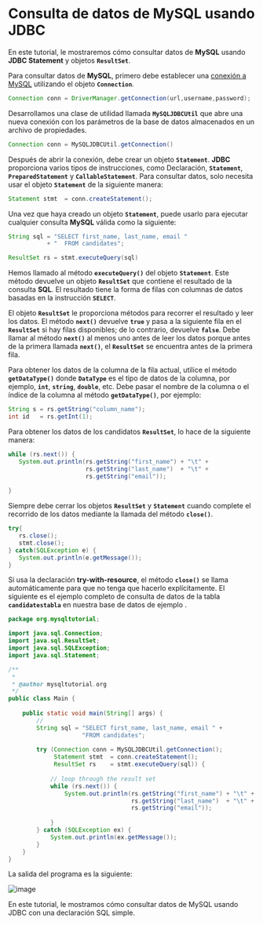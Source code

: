 # Consulta de datos de MySQL usando JDBC

En este tutorial, le mostraremos cómo consultar datos de **MySQL** usando **JDBC Statement** y objetos **`ResultSet`**.

Para consultar datos de **MySQL**, primero debe establecer una [conexión a MySQL](https://github.com/adolfodelarosades/Java/blob/master/temarios/211_MySQL_JDBC_Tutorial/03-Connecting-to-MySQL-Using-JDBC-Driver.md) utilizando el objeto **`Connection`**.

```java
Connection conn = DriverManager.getConnection(url,username,password);
```

Desarrollamos una clase de utilidad llamada **`MySQLJDBCUtil`** que abre una nueva conexión con los parámetros de la base de datos almacenados en un archivo de propiedades.

```java
Connection conn = MySQLJDBCUtil.getConnection()
```

Después de abrir la conexión, debe crear un objeto **`Statement`**. **JDBC** proporciona varios tipos de instrucciones, como Declaración, **`Statement`**, **`PreparedStatement`** y **`CallableStatement`**. Para consultar datos, solo necesita usar el objeto **`Statement`** de la siguiente manera:

```java
Statement stmt  = conn.createStatement();
```

Una vez que haya creado un objeto **`Statement`**, puede usarlo para ejecutar cualquier consulta **MySQL** válida como la siguiente:

```java
String sql = "SELECT first_name, last_name, email " 
           + "  FROM candidates";

ResultSet rs = stmt.executeQuery(sql)
```

Hemos llamado al método **`executeQuery()`** del objeto **`Statement`**. Este método devuelve un objeto **`ResultSet`** que contiene el resultado de la consulta **SQL**. El resultado tiene la forma de filas con columnas de datos basadas en la instrucción **`SELECT`**.

El objeto **`ResultSet`** le proporciona métodos para recorrer el resultado y leer los datos. El método **`next()`** devuelve **`true`** y pasa a la siguiente fila en el **`ResultSet`** si hay filas disponibles; de lo contrario, devuelve **`false`**. Debe llamar al método **`next()`** al menos uno antes de leer los datos porque antes de la primera llamada **`next()`**, el **`ResultSet`** se encuentra antes de la primera fila.

Para obtener los datos de la columna de la fila actual, utilice el método **`getDataType()`** donde **`DataType`** es el tipo de datos de la columna, por ejemplo, **`int`**, **`string`**, **`double`**, etc. Debe pasar el nombre de la columna o el índice de la columna al método **`getDataType()`**, por ejemplo:

```java
String s = rs.getString("column_name");
int id   = rs.getInt(1);
```

Para obtener los datos de los candidatos **`ResultSet`**, lo hace de la siguiente manera:

```java
while (rs.next()) {
   System.out.println(rs.getString("first_name") + "\t" + 
                      rs.getString("last_name")  + "\t" +
                      rs.getString("email"));
                    
}
```

Siempre debe cerrar los objetos **`ResultSet`** y **`Statement`** cuando complete el recorrido de los datos mediante la llamada del método **`close()`**.

```java
try{
   rs.close();
   stmt.close();
} catch(SQLException e) {
   System.out.println(e.getMessage());
}
```

Si usa la declaración **try-with-resource**, el método **`close()`** se llama automáticamente para que no tenga que hacerlo explícitamente. El siguiente es el ejemplo completo de consulta de datos de la tabla **`candidatestabla`** en nuestra base de datos de ejemplo .


```java
package org.mysqltutorial;

import java.sql.Connection;
import java.sql.ResultSet;
import java.sql.SQLException;
import java.sql.Statement;

/**
 *
 * @author mysqltutorial.org
 */
public class Main {
    
    public static void main(String[] args) { 
        // 
        String sql = "SELECT first_name, last_name, email " +
                     "FROM candidates";
        
        try (Connection conn = MySQLJDBCUtil.getConnection();
             Statement stmt  = conn.createStatement();
             ResultSet rs    = stmt.executeQuery(sql)) {
           
            // loop through the result set
            while (rs.next()) {
                System.out.println(rs.getString("first_name") + "\t" + 
                                   rs.getString("last_name")  + "\t" +
                                   rs.getString("email"));
                    
            }
        } catch (SQLException ex) {
            System.out.println(ex.getMessage());
        }
    }
}
```

La salida del programa es la siguiente:

![image](https://user-images.githubusercontent.com/23094588/221359391-8f811db4-e828-46b3-b707-bae937e1cc98.png)


En este tutorial, le mostramos cómo consultar datos de MySQL usando JDBC con una declaración SQL simple.


